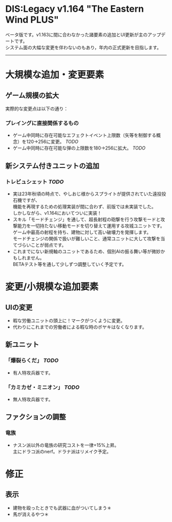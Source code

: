 # DIS:Legacy v1.164 "The Eastern Wind PLUS"

ベータ版です。v1.163に間に合わなかった諸要素の追加とUI更新が主のアップデートです。  
システム面の大幅な変更を伴わないのもあり，年内の正式更新を目指します。

--------------------


# 大規模な追加・変更要素

## ゲーム規模の拡大
  
実際的な変更点は以下の通り：
### プレイングに直接関係するもの
- ゲーム中同時に存在可能なエフェクトイベント上限数（矢等を制御する概念）を120->256に変更。 *TODO*
- ゲーム中同時に存在可能な弾の上限数を180->256に拡大。 *TODO*

## 新システム付きユニットの追加
### トレビュシェット *TODO*
- 実は23年秋頃の時点で、やしおじ様からスプライトが提供されていた遠投投石機ですが、  
  機能を再現するための処理実装が間に合わず、前版では未実装でした。  
  しかしながら、v1.164においてついに実装！  
- スキル「モードチェンジ」を通して、超長射程の砲撃を行う攻撃モードと攻撃能力を一切持たない移動モードを切り替えて運用する攻城ユニットです。  
  ゲーム中最高の射程を持ち、建物に対して高い破壊力を発揮します。  
  モードチェンジの関係で扱いが難しいこと、通常ユニットに大して攻撃を当てづらいことが弱点です。
- これまでにない新規軸のユニットであるため、個別AIの振る舞い等が微妙かもしれません。  
  BETAテスト等を通して少しずつ調整していく予定です。

# 変更/小規模な追加要素  
## UIの変更
- 暇な労働ユニットの頭上に！マークがつくように変更。  
- 代わりにこれまでの労働者による暇な時のボヤキはなくなります。
## 新ユニット
### 「爆裂らくだ」 *TODO*
- 有人特攻兵器です。
### 「カミカゼ・ミニオン」 *TODO*
- 無人特攻兵器です。

## ファクションの調整
### 竜族
- ナスン派以外の竜族の研究コストを一律+15%上昇。  
  主にドラコ派のnerf。ドラナ派はリメイク予定。


# 修正
## 表示
- 建物を殴ったときでも武器に血がついてしまう＊
- 馬が消えるやつ＊

